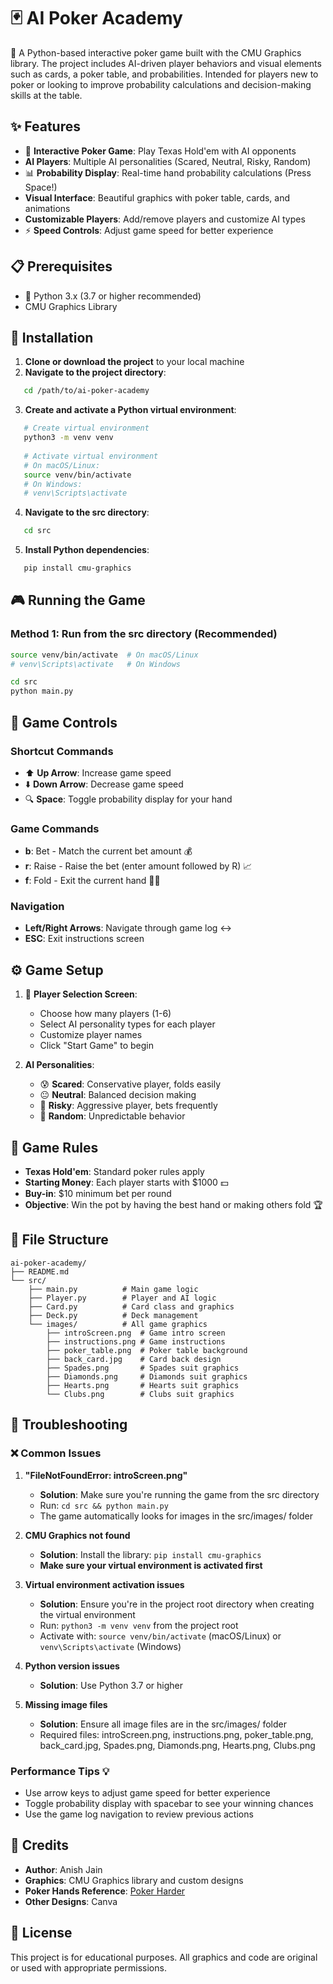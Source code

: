 # 🃏 AI Poker Academy

🎯 A Python-based interactive poker game built with the CMU Graphics library. The project includes AI-driven player behaviors and visual elements such as cards, a poker table, and probabilities.
Intended for players new to poker or looking to improve probability calculations and decision-making skills at the table.

## ✨ Features

- 🤖 **Interactive Poker Game**: Play Texas Hold'em with AI opponents
- **AI Players**: Multiple AI personalities (Scared, Neutral, Risky, Random)
- 📊 **Probability Display**: Real-time hand probability calculations (Press Space!)
- **Visual Interface**: Beautiful graphics with poker table, cards, and animations
- **Customizable Players**: Add/remove players and customize AI types
- ⚡ **Speed Controls**: Adjust game speed for better experience

## 📋 Prerequisites

- 🐍 Python 3.x (3.7 or higher recommended)
- CMU Graphics Library

## 🚀 Installation

1. **Clone or download the project** to your local machine
2. **Navigate to the project directory**:
   
```bash
   cd /path/to/ai-poker-academy
```

3. **Create and activate a Python virtual environment**:
   
```bash
   # Create virtual environment
   python3 -m venv venv
   
   # Activate virtual environment
   # On macOS/Linux:
   source venv/bin/activate
   # On Windows:
   # venv\Scripts\activate
```

4. **Navigate to the src directory**:
   
```bash
   cd src
```

5. **Install Python dependencies**:
   
```bash
   pip install cmu-graphics
```

## 🎮 Running the Game

### Method 1: Run from the src directory (Recommended)
```bash
source venv/bin/activate  # On macOS/Linux
# venv\Scripts\activate   # On Windows

cd src
python main.py
```

## 🎲 Game Controls

### Shortcut Commands
- ⬆️ **Up Arrow**: Increase game speed
- ⬇️ **Down Arrow**: Decrease game speed
- 🔍 **Space**: Toggle probability display for your hand

### Game Commands
- **b**: Bet - Match the current bet amount 💰
- **r**: Raise - Raise the bet (enter amount followed by R) 📈
- **f**: Fold - Exit the current hand 🙅‍♂️

### Navigation
- **Left/Right Arrows**: Navigate through game log ↔️
- **ESC**: Exit instructions screen

## ⚙️ Game Setup

1. 👥 **Player Selection Screen**: 
   - Choose how many players (1-6) 
   - Select AI personality types for each player
   - Customize player names
   - Click "Start Game" to begin

2. **AI Personalities**:
   - 😰 **Scared**: Conservative player, folds easily
   - 😐 **Neutral**: Balanced decision making
   - 😤 **Risky**: Aggressive player, bets frequently
   - 🎲 **Random**: Unpredictable behavior

## 📖 Game Rules

- **Texas Hold'em**: Standard poker rules apply
- **Starting Money**: Each player starts with $1000 💵
- **Buy-in**: $10 minimum bet per round
- **Objective**: Win the pot by having the best hand or making others fold 🏆

## 📁 File Structure

```
ai-poker-academy/
├── README.md
└── src/
    ├── main.py          # Main game logic
    ├── Player.py        # Player and AI logic
    ├── Card.py          # Card class and graphics
    ├── Deck.py          # Deck management
    └── images/          # All game graphics
        ├── introScreen.png  # Game intro screen
        ├── instructions.png # Game instructions
        ├── poker_table.png  # Poker table background
        ├── back_card.jpg    # Card back design
        ├── Spades.png       # Spades suit graphics
        ├── Diamonds.png     # Diamonds suit graphics
        ├── Hearts.png       # Hearts suit graphics
        └── Clubs.png        # Clubs suit graphics
```

## 🔧 Troubleshooting

### ❌ Common Issues

1. **"FileNotFoundError: introScreen.png"** 
   - **Solution**: Make sure you're running the game from the src directory
   - Run: `cd src && python main.py`
   - The game automatically looks for images in the src/images/ folder

2. **CMU Graphics not found**
   - **Solution**: Install the library: `pip install cmu-graphics`
   - **Make sure your virtual environment is activated first**

3. **Virtual environment activation issues**
   - **Solution**: Ensure you're in the project root directory when creating the virtual environment
   - Run: `python3 -m venv venv` from the project root
   - Activate with: `source venv/bin/activate` (macOS/Linux) or `venv\Scripts\activate` (Windows)

4. **Python version issues**
   - **Solution**: Use Python 3.7 or higher

5. **Missing image files**
   - **Solution**: Ensure all image files are in the src/images/ folder
   - Required files: introScreen.png, instructions.png, poker_table.png, back_card.jpg, Spades.png, Diamonds.png, Hearts.png, Clubs.png

### Performance Tips 💡

- Use arrow keys to adjust game speed for better experience
- Toggle probability display with spacebar to see your winning chances
- Use the game log navigation to review previous actions

## 👏 Credits

- **Author**: Anish Jain
- **Graphics**: CMU Graphics library and custom designs
- **Poker Hands Reference**: [Poker Harder](https://www.pokerharder.com/img/p/3/pokerhands_big.jpg)
- **Other Designs**: Canva

## 📄 License

This project is for educational purposes. All graphics and code are original or used with appropriate permissions.
